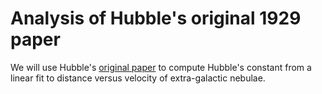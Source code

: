 # Analysis of Hubble's original 1929 paper

We will use Hubble's [original paper](https://www.pnas.org/content/15/3/168) to compute Hubble's constant from a linear fit to distance versus velocity of extra-galactic nebulae.

